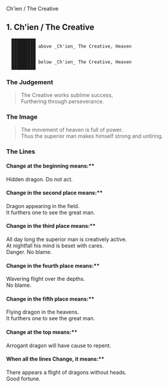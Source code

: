 Ch'ien / The Creative
## 1. Ch'ien / The Creative
      █████████
      █████████ above _Ch'ien_ The Creative, Heaven  
      █████████
      █████████
      █████████ below _Ch'ien_ The Creative, Heaven  
      █████████
### The Judgement
> The Creative works sublime success,  
 Furthering through perseverance.
### The Image
> The movement of heaven is full of power.  
 Thus the superior man makes himself strong and untiring.
### The Lines

#### Change at the beginning means:**  
 Hidden dragon. Do not act.
#### Change in the second place means:**  
 Dragon appearing in the field.  
 It furthers one to see the great man.
#### Change in the third place means:**  
 All day long the superior man is creatively active.  
 At nightfall his mind is beset with cares.  
 Danger. No blame.
#### Change in the fourth place means:**  
 Wavering flight over the depths.  
 No blame.
#### Change in the fifth place means:**  
 Flying dragon in the heavens.  
 It furthers one to see the great man.
#### Change at the top means:**  
 Arrogant dragon will have cause to repent.
#### When all the lines Change, it means:**  
 There appears a flight of dragons without heads.  
 Good fortune.



